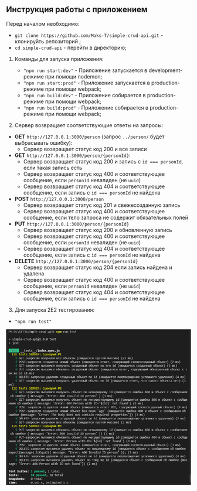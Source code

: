 ## Инструкция работы с приложением

Перед началом необходимо:

- `git clone https://github.com/Maks-T/simple-crud-api.git` - клонируйть репозиторий ;
- `cd simple-crud-api` - перейти в директорию;

1. Команды для запуска приложения:

   - `"npm run start:dev"` - Приложение запускается в development-режиме при помощи nodemon;
   - `"npm run start:prod"` - Приложение запускается в production-режиме при помощи webpack;
   - `"npm run build:dev"` - Приложение собирается в production-режиме при помощи webpack;
   - `"npm run build:prod"` - Приложение собирается в production-режиме при помощи webpack;

2. Сервер возвращает соответствующие ответы на запросы:

- **GET** `http://127.0.0.1:3000/person` (запрос `../person/` будет выбрасывать ошибку):
  - Сервер возвращает статус код 200 и все записи
- **GET** `http://127.0.0.1:3000/person/{personId}`:
  - Сервер возвращает статус код 200 и запись с `id === personId`, если такая запись есть
  - Сервер возвращает статус код 400 и соответствующее сообщение, если `personId` невалиден (не `uuid`)
  - Сервер возвращает статус код 404 и соответствующее сообщение, если запись с `id === personId` не найдена
- **POST** `http://127.0.0.1:3000/person`
  - Сервер возвращает статус код 201 и свежесозданную запись
  - Сервер возвращает статус код 400 и соответствующее сообщение, если тело запроса не содержит обязательных полей
- **PUT** `http://127.0.0.1:3000/person/{personId}`
  - Сервер возвращает статус код 200 и обновленную запись
  - Сервер возвращает статус код 400 и соответствующее сообщение, если `personId` невалиден (не `uuid`)
  - Сервер возвращает статус код 404 и соответствующее сообщение, если запись с `id === personId` не найдена
- **DELETE** `http://127.0.0.1:3000/person/{personId}`
  - Сервер возвращает статус код 204 если запись найдена и удалена
  - Сервер возвращает статус код 400 и соответствующее сообщение, если `personId` невалиден (не `uuid`)
  - Сервер возвращает статус код 404 и соответствующее сообщение, если запись с `id === personId` не найдена

3. Для запуска 2E2 тестирования:

- `"npm run test"`

![test-task3](test_CRUD.PNG)
